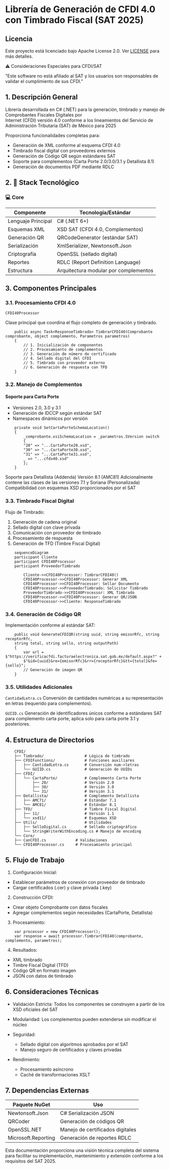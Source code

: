 # Librería de Generación de CFDI 4.0 con Timbrado Fiscal (SAT 2025)

## Licencia
Este proyecto está licenciado bajo Apache License 2.0. Ver [LICENSE](LICENSE) para más detalles.

⚠️ Consideraciones Especiales para CFDI/SAT

"Este software no está afiliado al SAT y los usuarios son responsables de validar el cumplimiento de sus CFDI."

## 1. Descripción General

Librería desarrollada en C# (.NET) para la generación, timbrado y manejo de Comprobantes Fiscales Digitales por  
Internet (CFDI) versión 4.0 conforme a los lineamientos del Servicio de Administración Tributaria (SAT) de México para 2025

Proporciona funcionalidades completas para:

- Generación de XML conforme al esquema CFDI 4.0
- Timbrado fiscal digital con proveedores externos
- Generación de Código QR según estándares SAT
- Soporte para complementos (Carta Porte 2.0/3.0/3.1 y Detallista 8.1)
- Generación de documentos PDF mediante RDLC

## 2. 🔧 Stack Tecnológico <a name="-stack-tecnológico"></a>

### 💻 Core

| Componente         | Tecnología/Estándar                   |  
|--------------------|---------------------------------------|  
| Lenguaje Principal | C# (.NET 6+)                          |  
| Esquemas XML       | XSD SAT (CFDI 4.0, Complementos)      |  
| Generación QR      | QRCodeGenerator (estándar SAT)        |  
| Serialización      | XmlSerializer, Newtonsoft.Json        |  
| Criptografía       | OpenSSL (sellado digital)             |  
| Reportes           | RDLC (Report Definition Language)     |  
| Estructura         | Arquitectura modular por complementos |  

## 3. Componentes Principales

### 3.1. Procesamiento CFDI 4.0

`CFDI40Processor`

Clase principal que coordina el flujo completo de generación y timbrado.

```
    public async Task<ResponseTimbrado> TimbrarCFDI40(Comprobante comprobante, object complemento, Parametros parametros)  
    {  
	    // 1. Inicialización de componentes  
	    // 2. Procesamiento de complementos  
	    // 3. Generación de número de certificado  
	    // 4. Sellado digital del CFDI  
	    // 5. Timbrado con proveedor externo  
	    // 6. Generación de respuesta con TFD  
    }
```

### 3.2. Manejo de Complementos

#### Soporte para Carta Porte

- Versiones 2.0, 3.0 y 3.1
- Generación de IDCCP según estándar SAT
- Namespaces dinámicos por versión

```
    private void SetCartaPorteSchemaLocation()
    {
        _comprobante.xsiSchemaLocation = _parametros.SVersion switch
        {
        "20" => "...CartaPorte20.xsd",
        "30" => "...CartaPorte30.xsd",
        "31" => "...CartaPorte31.xsd",
        _ => "...cfdv40.xsd"
        };
    }
```

Soporte para Detallista (Addenda)
Versión 8.1 (AMC81)
Adicionalmente contene las clases de las versiones 7.1 y Soriana (Personalizada)
Compatibilidad con esquemas XSD proporcionados por el SAT

### 3.3. Timbrado Fiscal Digital

Flujo de Timbrado:

1. Generación de cadena original
2. Sellado digital con clave privada
3. Comunicación con proveedor de timbrado
4. Procesamiento de respuesta
5. Generación de TFD (Timbre Fiscal Digital)

```
    sequenceDiagram
    participant Cliente
    participant CFDI40Processor
    participant ProveedorTimbrado
    
        Cliente->>CFDI40Processor: TimbrarCFDI40()
        CFDI40Processor->>CFDI40Processor: Generar XML
        CFDI40Processor->>CFDI40Processor: Sellar Documento
        CFDI40Processor->>ProveedorTimbrado: Solicitar Timbrado
        ProveedorTimbrado->>CFDI40Processor: XML Timbrado
        CFDI40Processor->>CFDI40Processor: Generar QR/JSON
        CFDI40Processor->>Cliente: ResponseTimbrado
```

### 3.4. Generación de Código QR

Implementación conforme al estándar SAT:

```
    public void GenerateCFDIQR(string uuid, string emisorRfc, string receptorRfc,
    string total, string sello, string outputPath)
    {
        var url = $"https://verificacfdi.facturaelectronica.sat.gob.mx/default.aspx?" +
        $"&id={uuid}&re={emisorRfc}&rr={receptorRfc}&tt={total}&fe={sello}";
        // Generación de imagen QR
    }
```

### 3.5. Utilidades Adicionales

`CantidadLetra.cs`
Conversión de cantidades numéricas a su representación en letras (requerido para complementos).

`GUIID.cs`
Generación de identificadores únicos conforme a estándares SAT para complemento carta porte, aplica solo para carta
porte 3.1 y posteriores.

## 4. Estructura de Directorios

```
    CFDI/
    ├── Timbrado/                  # Lógica de timbrado
    ├── CFDIFunctions/             # Funciones auxiliares
    │   ├── CantidadLetra.cs       # Conversión num->letras
    │   └── GUIID.cs               # Generación de UUIDs
    ├── CFDI/                      
    │   └── CartaPorte/            # Complemento Carta Porte
    │       ├── 20/                # Versión 2.0
    │       ├── 30/                # Versión 3.0
    │       └── 31/                # Versión 3.1
    ├── Detallista/                # Complemento Detallista
    │   ├── AMC71/                 # Estándar 7.1
    │   └── AMC81/                 # Estándar 8.1
    ├── TFD/                       # Timbre Fiscal Digital
    │   ├── 11/                    # Versión 1.1
    │   └── xsd11/                 # Esquemas XSD
    ├── Utils/                     # Utilidades
    │   ├── SelloDigital.cs        # Sellado criptográfico
    │   └── StringWriterWithEncoding.cs # Manejo de encoding
    └── Core/
    ├── CanCFDI.cs             # Validaciones
    └── CFDI40Processor.cs     # Procesamiento principal
```

## 5. Flujo de Trabajo

1. Configuración Inicial:

- Establecer parámetros de conexión con proveedor de timbrado
- Cargar certificados (.cer) y clave privada (.key)

2. Construcción CFDI:

- Crear objeto Comprobante con datos fiscales
- Agregar complementos según necesidades (CartaPorte, Detallista)

3. Procesamiento:

```
    var processor = new CFDI40Processor();
    var response = await processor.TimbrarCFDI40(comprobante, complemento, parametros);
```

4. Resultados:

- XML timbrado
- Timbre Fiscal Digital (TFD)
- Código QR en formato imagen
- JSON con datos de timbrado

## 6. Consideraciones Técnicas

- Validación Estricta: Todos los componentes se construyen a partir de los XSD oficiales del SAT
- Modularidad: Los complementos pueden extenderse sin modificar el núcleo

- Seguridad:

    - Sellado digital con algoritmos aprobados por el SAT
    - Manejo seguro de certificados y claves privadas

- Rendimiento:
    - Procesamiento asíncrono
    - Caché de transformaciones XSLT

## 7. Dependencias Externas

| Paquete NuGet       | Uso                              |  
|---------------------|----------------------------------|  
| Newtonsoft.Json     | C# Serialización JSON            |  
| QRCoder             | Generación de códigos QR         |  
| OpenSSL.NET         | Manejo de certificados digitales |  
| Microsoft.Reporting | Generación de reportes RDLC      |  

Esta documentación proporciona una visión técnica completa del sistema para facilitar su implementación, mantenimiento y
extensión conforme a los requisitos del SAT 2025.